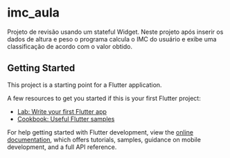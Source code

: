 # imc_aula
Projeto de revisão usando um stateful Widget.
Neste projeto após inserir os dados de altura e peso o programa calcula o IMC do usuário e exibe uma classificação de acordo com o valor obtido.

## Getting Started

This project is a starting point for a Flutter application.

A few resources to get you started if this is your first Flutter project:

- [Lab: Write your first Flutter app](https://docs.flutter.dev/get-started/codelab)
- [Cookbook: Useful Flutter samples](https://docs.flutter.dev/cookbook)

For help getting started with Flutter development, view the
[online documentation](https://docs.flutter.dev/), which offers tutorials,
samples, guidance on mobile development, and a full API reference.
